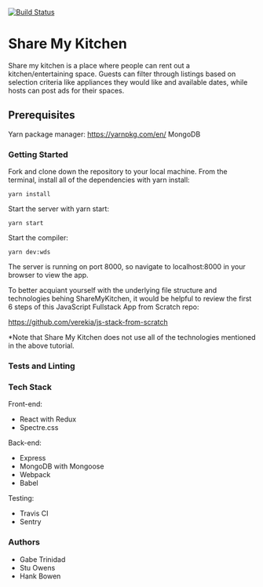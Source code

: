 [![Build Status](https://travis-ci.org/gabesangels/sharemykitchen.svg?branch=master)](https://travis-ci.org/gabesangels/sharemykitchen)

# Share My Kitchen

Share my kitchen is a place where people can rent out a kitchen/entertaining
space. Guests can filter through listings based on selection criteria like
appliances they would like and available dates, while hosts can post ads
for their spaces.

## Prerequisites 

Yarn package manager: https://yarnpkg.com/en/
MongoDB


### Getting Started

Fork and clone down the repository to your local machine. 
From the terminal, install all of the dependencies with yarn install:

```
yarn install
```
Start the server with yarn start:

```
yarn start
```
Start the compiler:

```
yarn dev:wds
```
The server is running on port 8000, so navigate to localhost:8000
in your browser to view the app.

To better acquiant yourself with the underlying file structure and technologies
behing ShareMyKitchen, it would be helpful to review the first 6 steps of this
JavaScript Fullstack App from Scratch repo:

https://github.com/verekia/js-stack-from-scratch

*Note that Share My Kitchen does not use all of the technologies mentioned in
the above tutorial. 

### Tests and Linting

### Tech Stack

Front-end:
- React with Redux
- Spectre.css 

Back-end:
- Express
- MongoDB with Mongoose
- Webpack
- Babel

Testing:
- Travis CI
- Sentry

### Authors

- Gabe Trinidad
- Stu Owens
- Hank Bowen
